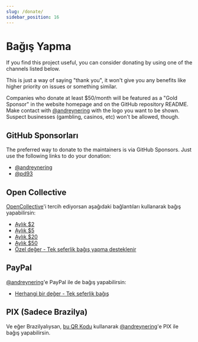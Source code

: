 ```yaml
---
slug: /donate/
sidebar_position: 16
---
```


# Bağış Yapma

If you find this project useful, you can consider donating by using one of the channels listed below.

This is just a way of saying "thank you", it won't give you any benefits like higher priority on issues or something similar.

Companies who donate at least $50/month will be featured as a "Gold Sponsor" in the website homepage and on the GitHub repository README. Make contact with [@andreynering][] with the logo you want to be shown. Suspect businesses (gambling, casinos, etc) won't be allowed, though.

## GitHub Sponsorları

The preferred way to donate to the maintainers is via GitHub Sponsors. Just use the following links to do your donation:

- [@andreynering](https://github.com/sponsors/andreynering)
- [@pd93](https://github.com/sponsors/pd93)

## Open Collective

[OpenCollective](https://opencollective.com/task)'i tercih ediyorsan aşağıdaki bağlantıları kullanarak bağış yapabilirsin:

- [Aylık $2](https://opencollective.com/task/contribute/backer-4034/checkout)
- [Aylık $5](https://opencollective.com/task/contribute/supporter-8404/checkout)
- [Aylık $20](https://opencollective.com/task/contribute/sponsor-4035/checkout)
- [Aylık $50](https://opencollective.com/task/contribute/sponsor-28775/checkout)
- [Özel değer - Tek seferlik bağış yapma desteklenir](https://opencollective.com/task/donate)

## PayPal

[@andreynering][]'e PayPal ile de bağış yapabilirsin:

- [Herhangi bir değer - Tek seferlik bağış](https://www.paypal.com/cgi-bin/webscr?cmd=_donations&business=GSVDU63RKG45A&currency_code=USD&source=url)

## PIX (Sadece Brazilya)

Ve eğer Brazilyalıysan, [bu QR Kodu](/img/pix.png) kullanarak [@andreynering][]'e PIX ile bağış yapabilirsin.

<!-- prettier-ignore-start -->

<!-- prettier-ignore-end -->
[@andreynering]: https://github.com/andreynering
